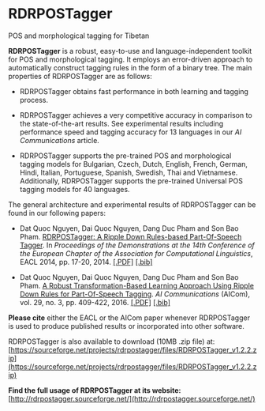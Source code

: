 # RDRPOSTagger
POS and morphological tagging for Tibetan

**RDRPOSTagger** is a robust, easy-to-use and language-independent toolkit for POS and morphological tagging. It employs an error-driven approach to automatically construct tagging rules in the form of a binary tree. The main properties of RDRPOSTagger are as follows:

- RDRPOSTagger obtains fast performance in both learning and tagging process.

- RDRPOSTagger achieves a very competitive accuracy in comparison to the state-of-the-art results. See experimental results including performance speed and tagging accuracy for 13 languages in our *AI Communications* article.

- RDRPOSTagger supports the pre-trained POS and morphological tagging models for Bulgarian, Czech, Dutch, English, French, German, Hindi, Italian, Portuguese, Spanish, Swedish, Thai and Vietnamese.  Additionally, RDRPOSTagger supports the pre-trained Universal POS tagging models for 40 languages.

The general architecture and experimental results of RDRPOSTagger can be found in our following papers:

- Dat Quoc Nguyen, Dai Quoc Nguyen, Dang Duc Pham and Son Bao Pham. [RDRPOSTagger: A Ripple Down Rules-based Part-Of-Speech Tagger](http://www.aclweb.org/anthology/E14-2005). In *Proceedings of the Demonstrations at the 14th Conference of the European Chapter of the Association for Computational Linguistics*, EACL 2014, pp. 17-20, 2014. [[.PDF]](http://www.aclweb.org/anthology/E14-2005) [[.bib]](http://www.aclweb.org/anthology/E14-2005.bib)

- Dat Quoc Nguyen, Dai Quoc Nguyen, Dang Duc Pham and Son Bao Pham. [A Robust Transformation-Based Learning Approach Using Ripple Down Rules for Part-Of-Speech Tagging](http://content.iospress.com/articles/ai-communications/aic698). *AI Communications* (AICom), vol. 29, no. 3, pp. 409-422, 2016. [[.PDF]](http://arxiv.org/pdf/1412.4021.pdf) [[.bib]](http://rdrpostagger.sourceforge.net/AICom.bib)

**Please cite** either the EACL or the AICom paper whenever RDRPOSTagger is used to produce published results or incorporated into other software.

RDRPOSTagger is also available to download (10MB .zip file) at: [https://sourceforge.net/projects/rdrpostagger/files/RDRPOSTagger_v1.2.2.zip](https://sourceforge.net/projects/rdrpostagger/files/RDRPOSTagger_v1.2.2.zip)

**Find the full usage of RDRPOSTagger at its website:** [http://rdrpostagger.sourceforge.net/](http://rdrpostagger.sourceforge.net/)

